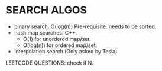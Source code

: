 # SEARCH ALGOS

* binary search. O(log(n))
    Pre-requisite: needs to be sorted. 
* hash map searches. C++. 
    * O(1) for unordered map/set.
    * O(log(n)) for ordered map/set.
* Interpolation search (Only asked by Tesla)

LEETCODE QUESTIONS:
check if N.